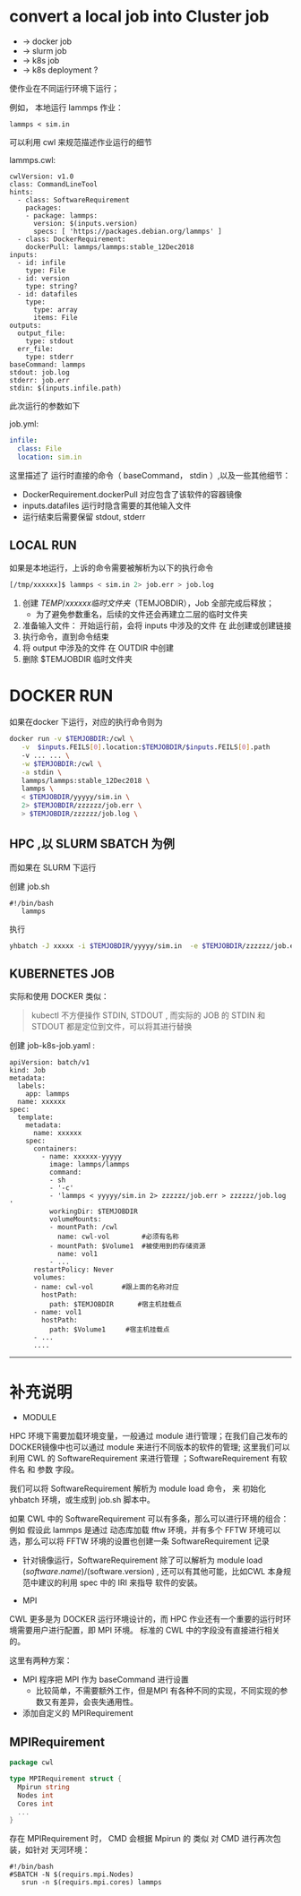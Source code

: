 # convert a local job into Cluster job

* -> docker job
* -> slurm job
* -> k8s job
* -> k8s deployment ?

使作业在不同运行环境下运行；



例如， 本地运行 lammps 作业： 
 
 `lammps < sim.in` 

可以利用 cwl 来规范描述作业运行的细节

lammps.cwl:

```lammps.cwl
cwlVersion: v1.0
class: CommandLineTool
hints:
  - class: SoftwareRequirement
    packages:
    - package: lammps:
      version: $(inputs.version)
      specs: [ 'https://packages.debian.org/lammps' ]
  - class: DockerRequirement:
    dockerPull: lammps/lammps:stable_12Dec2018
inputs:
  - id: infile
    type: File
  - id: version
    type: string?
  - id: datafiles
    type:
      type: array
      items: File
outputs:
  output_file:
    type: stdout
  err_file:
    type: stderr
baseCommand: lammps
stdout: job.log
stderr: job.err
stdin: $(inputs.infile.path)
```

此次运行的参数如下

job.yml:

```yml
infile:
  class: File
  location: sim.in
```

这里描述了 运行时直接的命令（ baseCommand，  stdin ）,以及一些其他细节：
* DockerRequirement.dockerPull 对应包含了该软件的容器镜像
* inputs.datafiles 运行时隐含需要的其他输入文件
* 运行结束后需要保留 stdout, stderr
 
## LOCAL RUN
 
如果是本地运行，上诉的命令需要被解析为以下的执行命令

```bash
[/tmp/xxxxxx]$ lammps < sim.in 2> job.err > job.log
```

1. 创建 $TEMP/xxxxxx 临时文件夹（$TEMJOBDIR），Job 全部完成后释放；
    * 为了避免参数重名，后续的文件还会再建立二层的临时文件夹
2. 准备输入文件： 开始运行前，会将 inputs 中涉及的文件 在 此创建或创建链接
3. 执行命令，直到命令结束
4. 将 output 中涉及的文件 在 OUTDIR 中创建
5. 删除 $TEMJOBDIR 临时文件夹
 
# DOCKER RUN 
 
如果在docker 下运行，对应的执行命令则为

```bash
docker run -v $TEMJOBDIR:/cwl \
   -v  $inputs.FEILS[0].location:$TEMJOBDIR/$inputs.FEILS[0].path
   -v ... ... \
   -w $TEMJOBDIR:/cwl \
   -a stdin \
   lammps/lammps:stable_12Dec2018 \
   lammps \
   < $TEMJOBDIR/yyyyy/sim.in \
   2> $TEMJOBDIR/zzzzzz/job.err \
   > $TEMJOBDIR/zzzzzz/job.log \
```

## HPC ,以 SLURM SBATCH 为例

而如果在 SLURM 下运行

创建 job.sh

```
#!/bin/bash
   lammps
```

执行 
```bash
yhbatch -J xxxxx -i $TEMJOBDIR/yyyyy/sim.in  -e $TEMJOBDIR/zzzzzz/job.err  -o $TEMJOBDIR/zzzzzz/job.log  $TEMJOBDIR/rrrrr/job.sh
```

## KUBERNETES JOB

实际和使用 DOCKER 类似：

> kubectl 不方便操作 STDIN, STDOUT , 而实际的 JOB 的 STDIN 和 STDOUT 都是定位到文件，可以将其进行替换

创建 job-k8s-job.yaml : 

```
apiVersion: batch/v1
kind: Job
metadata:
  labels:
    app: lammps
  name: xxxxxx
spec:
  template:
    metadata:
      name: xxxxxx
    spec:
      containers:
        - name: xxxxxx-yyyyy
          image: lammps/lammps
          command:
          - sh 
          - '-c'
          - 'lammps < yyyyy/sim.in 2> zzzzzz/job.err > zzzzzz/job.log '
          workingDir: $TEMJOBDIR
          volumeMounts:
          - mountPath: /cwl
            name: cwl-vol        #必须有名称
          - mountPath: $Volume1  #被使用到的存储资源
            name: vol1
          - ...
      restartPolicy: Never
      volumes:
      - name: cwl-vol       #跟上面的名称对应
        hostPath: 
          path: $TEMJOBDIR      #宿主机挂载点
      - name: vol1
        hostPath: 
          path: $Volume1     #宿主机挂载点
      - ...
      ....
```



-----

# 补充说明 

* MODULE 

HPC 环境下需要加载环境变量，一般通过 module 进行管理；在我们自己发布的DOCKER镜像中也可以通过 module 来进行不同版本的软件的管理;
这里我们可以利用 CWL 的 SoftwareRequirement 来进行管理 ；SoftwareRequirement 有软件名 和 参数 字段。

我们可以将 SoftwareRequirement 解析为 module load 命令， 来 初始化 yhbatch 环境，或生成到 job.sh 脚本中。

如果 CWL 中的 SoftwareRequirement 可以有多条，那么可以进行环境的组合：
例如 假设此 lammps 是通过 动态库加载 fftw 环境，并有多个 FFTW 环境可以选，那么可以将 FFTW 环境的设置也创建一条 SoftwareRequirement 记录

* 针对镜像运行，SoftwareRequirement 除了可以解析为 module load $(software.name)/$(software.version) , 还可以有其他可能，比如CWL
 本身规范中建议的利用 spec 中的 IRI 来指导 软件的安装。

* MPI

CWL 更多是为 DOCKER 运行环境设计的，而 HPC 作业还有一个重要的运行时环境需要用户进行配置，即 MPI 环境。
标准的 CWL 中的字段没有直接进行相关的。

这里有两种方案：

* MPI 程序把 MPI 作为 baseCommand 进行设置
    * 比较简单，不需要额外工作，但是MPI 有各种不同的实现，不同实现的参数又有差异，会丧失通用性。
* 添加自定义的 MPIRequirement 

## MPIRequirement

```go
package cwl

type MPIRequirement struct {
  Mpirun string  
  Nodes int
  Cores int
  ...
}
``` 

存在 MPIRequirement 时， CMD 会根据 Mpirun 的 类似 对 CMD 进行再次包装，如针对 天河环境：

```
#!/bin/bash
#SBATCH -N $(requirs.mpi.Nodes)
   srun -n $(requirs.mpi.cores) lammps
```